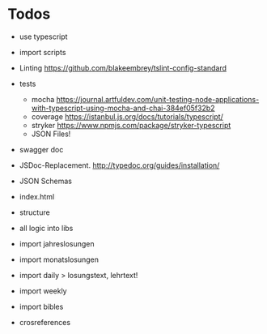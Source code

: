 # Todos

* use typescript
* import scripts
* Linting https://github.com/blakeembrey/tslint-config-standard

* tests
  * mocha https://journal.artfuldev.com/unit-testing-node-applications-with-typescript-using-mocha-and-chai-384ef05f32b2
  * coverage https://istanbul.js.org/docs/tutorials/typescript/
  * stryker https://www.npmjs.com/package/stryker-typescript
  * JSON Files!
* swagger doc
* JSDoc-Replacement. http://typedoc.org/guides/installation/
* JSON Schemas
* index.html
* structure
* all logic into libs
* import jahreslosungen
* import monatslosungen
* import daily > losungstext, lehrtext!
* import weekly
* import bibles
* crosreferences